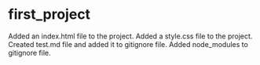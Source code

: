 # first_project

Added an index.html file to the project.
Added a style.css file to the project.
Created test.md file and added it to gitignore file.
Added node_modules to gitignore file.